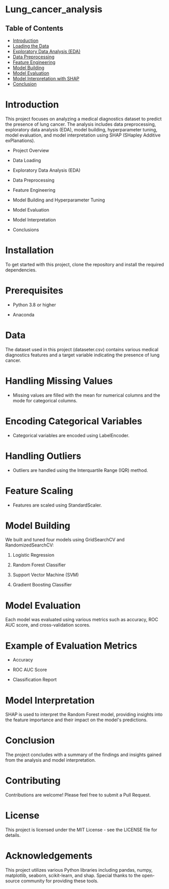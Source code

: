 # Lung_cancer_analysis
## Table of Contents

- [Introduction](#introduction)
- [Loading the Data](#loading-the-data)
- [Exploratory Data Analysis (EDA)](#exploratory-data-analysis-eda)
- [Data Preprocessing](#data-preprocessing)
- [Feature Engineering](#feature-engineering)
- [Model Building](#model-building)
- [Model Evaluation](#model-evaluation)
- [Model Interpretation with SHAP](#model-interpretation-with-shap)
- [Conclusion](#conclusion)

# Introduction

This project focuses on analyzing a medical diagnostics dataset to predict the presence of lung cancer. The analysis includes data preprocessing, exploratory data analysis (EDA), model building, hyperparameter tuning, model evaluation, and model interpretation using SHAP (SHapley Additive exPlanations).

- Project Overview
  
- Data Loading
  
- Exploratory Data Analysis (EDA)
  
- Data Preprocessing
  
- Feature Engineering
  
- Model Building and Hyperparameter Tuning
  
- Model Evaluation
  
- Model Interpretation
  
- Conclusions

# Installation

To get started with this project, clone the repository and install the required dependencies.

# Prerequisites

- Python 3.8 or higher

- Anaconda

# Data
The dataset used in this project (dataseter.csv) contains various medical diagnostics features and a target variable indicating the presence of lung cancer.

# Handling Missing Values

- Missing values are filled with the mean for numerical columns and the mode for categorical columns.
  
# Encoding Categorical Variables

- Categorical variables are encoded using LabelEncoder.
  
# Handling Outliers
- Outliers are handled using the Interquartile Range (IQR) method.
  
# Feature Scaling
- Features are scaled using StandardScaler.
  
# Model Building
We built and tuned four models using GridSearchCV and RandomizedSearchCV:

1. Logistic Regression
 
2. Random Forest Classifier
 
3. Support Vector Machine (SVM)
   
4. Gradient Boosting Classifier
 
# Model Evaluation

Each model was evaluated using various metrics such as accuracy, ROC AUC score, and cross-validation scores.

# Example of Evaluation Metrics
- Accuracy

- ROC AUC Score

- Classification Report

# Model Interpretation

SHAP is used to interpret the Random Forest model, providing insights into the feature importance and their impact on the model's predictions.

# Conclusion

The project concludes with a summary of the findings and insights gained from the analysis and model interpretation.

# Contributing

Contributions are welcome! Please feel free to submit a Pull Request.

# License

This project is licensed under the MIT License - see the LICENSE file for details.

# Acknowledgements

This project utilizes various Python libraries including pandas, numpy, matplotlib, seaborn, scikit-learn, and shap.
Special thanks to the open-source community for providing these tools.

